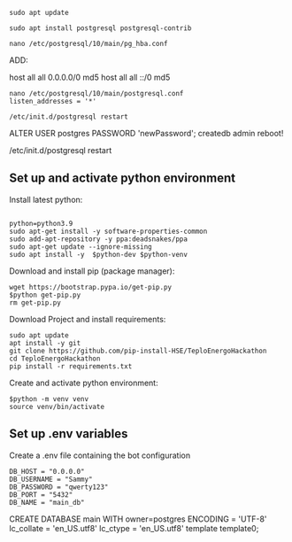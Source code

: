 ```
sudo apt update
```

```
sudo apt install postgresql postgresql-contrib
```

```
nano /etc/postgresql/10/main/pg_hba.conf
```
ADD:

host    all             all              0.0.0.0/0              md5
host    all             all              ::/0                   md5
<!-- 
or maybe:
host all all 0.0.0.0/0 md5 -->

```
nano /etc/postgresql/10/main/postgresql.conf
listen_addresses = '*'
```

`/etc/init.d/postgresql restart`

ALTER USER postgres PASSWORD 'newPassword'; 
createdb admin
reboot!


<!-- sudo -i -u postgres -->

<!-- createuser --interactive -->

<!-- createdb admin -->
<!-- # reopen -->

<!-- passwd postgres -->

/etc/init.d/postgresql restart

## Set up and activate python environment

Install latest python:
```

python=python3.9
sudo apt-get install -y software-properties-common
sudo add-apt-repository -y ppa:deadsnakes/ppa
sudo apt-get update --ignore-missing
sudo apt install -y  $python-dev $python-venv
```

Download and install pip (package manager):
```
wget https://bootstrap.pypa.io/get-pip.py
$python get-pip.py
rm get-pip.py
```

Download Project and install requirements:
```
sudo apt update
apt install -y git
git clone https://github.com/pip-install-HSE/TeploEnergoHackathon
cd TeploEnergoHackathon
pip install -r requirements.txt
``` 

Create and activate python environment:
```
$python -m venv venv
source venv/bin/activate
```

## Set up .env variables

Сreate a .env file containing the bot configuration
```..env
DB_HOST = "0.0.0.0"
DB_USERNAME = "Sammy"
DB_PASSWORD = "qwerty123"
DB_PORT = "5432"
DB_NAME = "main_db"
```


CREATE DATABASE main WITH owner=postgres ENCODING = 'UTF-8' lc_collate = 'en_US.utf8' lc_ctype = 'en_US.utf8' template template0;
